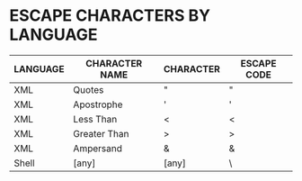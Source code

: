 # **ESCAPE CHARACTERS BY LANGUAGE** #

**LANGUAGE** | **CHARACTER NAME** | **CHARACTER** | **ESCAPE CODE**
---------|----------------|-----------|------------
XML | Quotes | " | &quot;
XML | Apostrophe | ' | &apos;
XML | Less Than | < | &lt;
XML | Greater Than | > | &gt;
XML | Ampersand | & | &amp;
Shell | [any] | [any] | \




